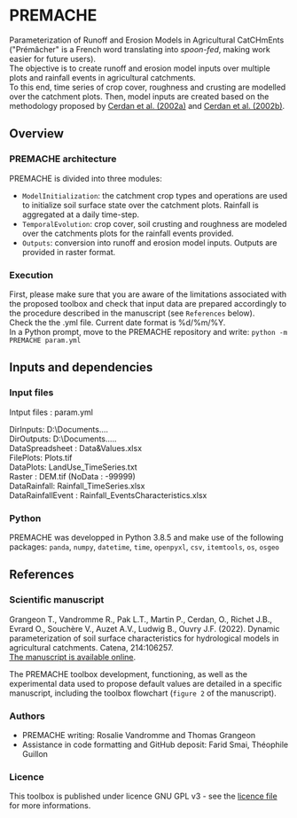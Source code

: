 # PREMACHE
Parameterization of Runoff and Erosion Models in Agricultural CatCHmEnts ("Prémâcher" is a French word translating into _spoon-fed_, making work easier for future users).  
The objective is to create runoff and erosion model inputs over multiple plots and rainfall events in agricultural catchments.  
To this end, time series of crop cover, roughness and crusting are modelled over the catchment plots. Then, model inputs are created based on the methodology proposed by [Cerdan et al. (2002a)](https://www.sciencedirect.com/science/article/pii/S0341816201001667?via%3Dihub) and [Cerdan et al. (2002b)](https://onlinelibrary.wiley.com/doi/10.1002/hyp.1098).

## Overview

### PREMACHE architecture
PREMACHE is divided into three modules:
* ``ModelInitialization``: the catchment crop types and operations are used to initialize soil surface state over the catchment plots. Rainfall is aggregated at a daily time-step.
* ``TemporalEvolution``: crop cover, soil crusting and roughness are modeled over the catchments plots for the rainfall events provided.
* ``Outputs``: conversion into runoff and erosion model inputs. Outputs are provided in raster format.

### Execution
First, please make sure that you are aware of the limitations associated with the proposed toolbox and check that input data are prepared accordingly to the procedure described in the manuscript (see ``References`` below).  
Check the the .yml file. Current date format is %d/%m/%Y.  
In a Python prompt, move to the PREMACHE repository and write:
``python -m PREMACHE param.yml``


## Inputs and dependencies

### Input files
Intput files : param.yml

DirInputs: D:\Documents\.... \
DirOutputs: D:\Documents\..... \
DataSpreadsheet : Data&Values.xlsx \
FilePlots: Plots.tif \
DataPlots: LandUse_TimeSeries.txt \
Raster : DEM.tif (NoData : -99999) \
DataRainfall: Rainfall_TimeSeries.xlsx \
DataRainfallEvent : Rainfall_EventsCharacteristics.xlsx 

### Python
PREMACHE was developped in Python 3.8.5 and make use of the following packages:
``panda``, ``numpy``, ``datetime``, ``time``, ``openpyxl``, ``csv``, ``itemtools``, ``os``, ``osgeo``


## References

### Scientific manuscript
Grangeon T., Vandromme R., Pak L.T., Martin P., Cerdan, O., Richet J.B., Evrard O., Souchère V., Auzet A.V., Ludwig B., Ouvry J.F. (2022). Dynamic parameterization of soil surface characteristics for hydrological models in agricultural catchments. Catena, 214:106257.  
[The manuscript is available online](https://www.sciencedirect.com/science/article/pii/S0341816222002430?dgcid=author).

The PREMACHE toolbox development, functioning, as well as the experimental data used to propose default values are detailed in a specific manuscript, including the toolbox flowchart (``figure 2`` of the manuscript).

### Authors
* PREMACHE writing: Rosalie Vandromme and Thomas Grangeon
* Assistance in code formatting and GitHub deposit: Farid Smai, Théophile Guillon

### Licence
This toolbox is published under licence GNU GPL v3 - see the [licence file](licence.md) for more informations.